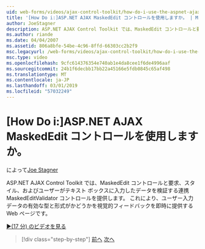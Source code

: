 ```yaml
---
uid: web-forms/videos/ajax-control-toolkit/how-do-i-use-the-aspnet-ajax-maskededit-controls
title: '[How Do i:]ASP.NET AJAX MaskedEdit コントロールを使用しますか。 | Microsoft Docs'
author: JoeStagner
description: ASP.NET AJAX Control Toolkit では、MaskedEdit コントロールと要求、スタイル、および d を検証する連携 MaskedEditValidator コントロールを提供しています.
ms.author: riande
ms.date: 04/04/2007
ms.assetid: 806a8bfe-54be-4c96-8ffd-66303cc2b2f9
msc.legacyurl: /web-forms/videos/ajax-control-toolkit/how-do-i-use-the-aspnet-ajax-maskededit-controls
msc.type: video
ms.openlocfilehash: 9cfc614376354e740ab1e4da8cee1f6de4996aaf
ms.sourcegitcommit: 24b1f6decbb17bb22a45166e5fdb0845c65af498
ms.translationtype: MT
ms.contentlocale: ja-JP
ms.lasthandoff: 03/01/2019
ms.locfileid: "57032249"
---
```

<a name="how-do-i-use-the-aspnet-ajax-maskededit-controls"></a>[How Do i:]ASP.NET AJAX MaskedEdit コントロールを使用しますか。
====================
によって[Joe Stagner](https://github.com/JoeStagner)

ASP.NET AJAX Control Toolkit では、MaskedEdit コントロールと要求、スタイル、およびユーザーがテキスト ボックスに入力したデータを検証する連携 MaskedEditValidator コントロールを提供します。 これにより、ユーザー入力データの有効な型と形式がかどうかを視覚的フィードバックを即時に提供する Web ページです。

[&#9654;(17 分) のビデオを見る](https://channel9.msdn.com/Blogs/ASP-NET-Site-Videos/how-do-i-use-the-aspnet-ajax-maskededit-controls)

> [!div class="step-by-step"]
> [前へ](how-do-i-use-the-aspnet-ajax-dropdown-control.md)
> [次へ](how-do-i-use-the-aspnet-ajax-mutuallyexclusive-checkbox-extender.md)
